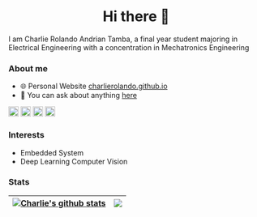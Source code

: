 <h1 align="center">Hi there 👋</h1>

I am Charlie Rolando Andrian Tamba, a final year student majoring in Electrical Engineering with a concentration in Mechatronics Engineering

### About me

- 🌐 Personal Website [charlierolando.github.io](https://charlierolando.github.io/)
- 💬 You can ask about anything [here](https://github.com/charlierolando/charlierolando/issues)

<code><a href="https://www.instagram.com/charlierolando/"><img height="20" alt="Instagram" src="https://upload.wikimedia.org/wikipedia/commons/thumb/9/95/Instagram_logo_2022.svg/150px-Instagram_logo_2022.svg.png"><a/></code>
<code><a href="https://www.linkedin.com/in/charlierolando/"><img height="20" alt="LinkedIn" src="https://upload.wikimedia.org/wikipedia/commons/thumb/b/b1/LinkedIn_Logo_2013_%282%29.svg/512px-LinkedIn_Logo_2013_%282%29.svg.png?20210531155021"><a/></code>
<code><a href="https://www.youtube.com/@charlierolando/playlists/"><img height="20" alt="YouTube" src="https://upload.wikimedia.org/wikipedia/commons/thumb/0/09/YouTube_full-color_icon_%282017%29.svg/120px-YouTube_full-color_icon_%282017%29.svg.png"><a/></code>
<code><a href="https://charlietamba.weebly.com/ct-logo.html"><img height="20" alt="Other" src="https://tcrasite.weebly.com/uploads/1/1/7/4/117403601/bitmap697761690.png"><a/></code>

### Interests

- Embedded System
- Deep Learning Computer Vision

### Stats

| <a href="https://github.com/charlierolando/charlierolando/blob/main/README.md"><img align="center" src="https://github-readme-stats.vercel.app/api?username=charlierolando&show_icons=true&hide_border=true&hide=stars,issues,contribs&theme=transparent&include_all_commits=true" alt="Charlie's github stats" /></a> | <a href="https://github.com/charlierolando/charlierolando/blob/main/README.md"><img align="center" src="https://github-readme-stats.vercel.app/api/top-langs/?username=charlierolando&layout=compact&hide_border=true&theme=transparent" /></a> |
| ------------- | ------------- |

<!--
**charlierolando/charlierolando** is a ✨ _special_ ✨ repository because its `README.md` (this file) appears on your GitHub profile.

Here are some ideas to get you started:

- 🔭 I’m currently working on ...
- 🌱 I’m currently learning ...
- 👯 I’m looking to collaborate on ...
- 🤔 I’m looking for help with ...
- 💬 Ask me about ...
- 📫 How to reach me: ...
- 😄 Pronouns: ...
- ⚡ Fun fact: ...
-->
